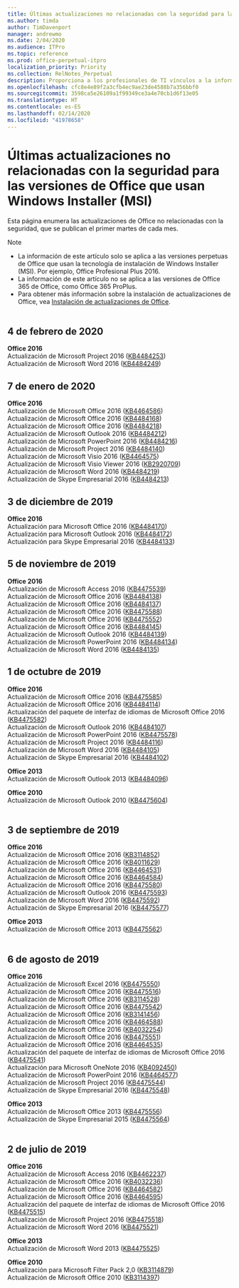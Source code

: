 ```yaml
---
title: Últimas actualizaciones no relacionadas con la seguridad para las versiones de Office que usan Windows Installer (MSI)
ms.author: timda
author: TimDavenport
manager: andrewmo
ms.date: 2/04/2020
ms.audience: ITPro
ms.topic: reference
ms.prod: office-perpetual-itpro
localization_priority: Priority
ms.collection: RelNotes_Perpetual
description: Proporciona a los profesionales de TI vínculos a la información de las últimas actualizaciones no relacionadas con la seguridad de las versiones perpetuas de Office 2016, Office 2013 y Office 2010.
ms.openlocfilehash: cfc8e4e89f2a3cfb4ec9ae23de4588b7a356bbf0
ms.sourcegitcommit: 3598ca5e26109a1f99349ce3a4e70cb1d6f13e05
ms.translationtype: HT
ms.contentlocale: es-ES
ms.lasthandoff: 02/14/2020
ms.locfileid: "41978658"
---
```

# <a name="latest-non-security-updates-for-versions-of-office-that-use-windows-installer-msi"></a>Últimas actualizaciones no relacionadas con la seguridad para las versiones de Office que usan Windows Installer (MSI)

Esta página enumera las actualizaciones de Office no relacionadas con la seguridad, que se publican el primer martes de cada mes.

> [!NOTE]
> - La información de este artículo solo se aplica a las versiones perpetuas de Office que usan la tecnología de instalación de Windows Installer (MSI). Por ejemplo, Office Profesional Plus 2016.
> - La información de este artículo no se aplica a las versiones de Office 365 de Office, como Office 365 ProPlus.
> - Para obtener más información sobre la instalación de actualizaciones de Office, vea [Instalación de actualizaciones de Office](https://support.office.com/article/2ab296f3-7f03-43a2-8e50-46de917611c5).
<br/><br/>

## <a name="february-4-2020"></a>4 de febrero de 2020

**Office 2016**<br/>
Actualización de Microsoft Project 2016 ([KB4484253](https://support.microsoft.com/help/4484253)) <br/>
Actualización de Microsoft Word 2016 ([KB4484249](https://support.microsoft.com/help/4484249)) <br/>

## <a name="january-7-2020"></a>7 de enero de 2020

**Office 2016**<br/>
Actualización de Microsoft Office 2016 ([KB4464586](https://support.microsoft.com/help/4464586)) <br/>
Actualización de Microsoft Office 2016 ([KB4484168](https://support.microsoft.com/help/4484168)) <br/>
Actualización de Microsoft Office 2016 ([KB4484218](https://support.microsoft.com/help/4484218)) <br/>
Actualización de Microsoft Outlook 2016 ([KB4484212](https://support.microsoft.com/help/4484212)) <br/>
Actualización de Microsoft PowerPoint 2016 ([KB4484216](https://support.microsoft.com/help/4484216)) <br/>
Actualización de Microsoft Project 2016 ([KB4484140](https://support.microsoft.com/help/4484140)) <br/>
Actualización de Microsoft Visio 2016 ([KB4464575](https://support.microsoft.com/help/4464575)) <br/>
Actualización de Microsoft Visio Viewer 2016 ([KB2920709](https://support.microsoft.com/help/2920709)) <br/>
Actualización de Microsoft Word 2016 ([KB4484219](https://support.microsoft.com/help/4484219)) <br/>
Actualización de Skype Empresarial 2016 ([KB4484213](https://support.microsoft.com/help/4484213)) <br/>


## <a name="december-3-2019"></a>3 de diciembre de 2019

**Office 2016**<br/>
Actualización para Microsoft Office 2016 ([KB4484170](https://support.microsoft.com/help/4484170)) <br/>
Actualización para Microsoft Outlook 2016 ([KB4484172](https://support.microsoft.com/help/4484172)) <br/>
Actualización para Skype Empresarial 2016 ([KB4484133](https://support.microsoft.com/help/4484133)) <br/>

## <a name="november-5-2019"></a>5 de noviembre de 2019

**Office 2016**<br/>
Actualización de Microsoft Access 2016 ([KB4475539](https://support.microsoft.com/help/4475539)) <br/>
Actualización de Microsoft Office 2016 ([KB4484138](https://support.microsoft.com/help/4484138)) <br/>
Actualización de Microsoft Office 2016 ([KB4484137](https://support.microsoft.com/help/4484137)) <br/>
Actualización de Microsoft Office 2016 ([KB4475588](https://support.microsoft.com/help/4475588)) <br/>
Actualización de Microsoft Office 2016 ([KB4475552](https://support.microsoft.com/help/4475552)) <br/>
Actualización de Microsoft Office 2016 ([KB4484145](https://support.microsoft.com/help/4484145)) <br/>
Actualización de Microsoft Outlook 2016 ([KB4484139](https://support.microsoft.com/help/4484139)) <br/>
Actualización de Microsoft PowerPoint 2016 ([KB4484134](https://support.microsoft.com/help/4484134)) <br/>
Actualización de Microsoft Word 2016 ([KB4484135](https://support.microsoft.com/help/4484135)) <br/>

## <a name="october-1-2019"></a>1 de octubre de 2019

**Office 2016**<br/>
Actualización de Microsoft Office 2016 ([KB4475585](https://support.microsoft.com/help/4475585)) <br/> Actualización de Microsoft Office 2016 ([KB4484114](https://support.microsoft.com/help/4484114)) <br/>
Actualización del paquete de interfaz de idiomas de Microsoft Office 2016 ([KB4475582](https://support.microsoft.com/help/4475582))<br/>
Actualización de Microsoft Outlook 2016 ([KB4484107](https://support.microsoft.com/help/4484107)) <br/>
Actualización de Microsoft PowerPoint 2016 ([KB4475578](https://support.microsoft.com/help/4475578)) <br/>
Actualización de Microsoft Project 2016 ([KB4484116](https://support.microsoft.com/help/4484116)) <br/>
Actualización de Microsoft Word 2016 ([KB4484105](https://support.microsoft.com/help/4484105)) <br/>
Actualización de Skype Empresarial 2016 ([KB4484102](https://support.microsoft.com/help/4484102)) <br/>

**Office 2013**<br/>
Actualización de Microsoft Outlook 2013 ([KB4484096](https://support.microsoft.com/help/4484096))<br/>

**Office 2010**<br/>
Actualización de Microsoft Outlook 2010 ([KB4475604](https://support.microsoft.com/help/4475604))<br/><br/>

## <a name="september-3-2019"></a>3 de septiembre de 2019

**Office 2016**<br/>
Actualización de Microsoft Office 2016 ([KB3114852](https://support.microsoft.com/help/3114852))<br/>
Actualización de Microsoft Office 2016 ([KB4011629](https://support.microsoft.com/help/4011629))<br/>
Actualización de Microsoft Office 2016 ([KB4464531](https://support.microsoft.com/help/4464531))<br/>
Actualización de Microsoft Office 2016 ([KB4464584](https://support.microsoft.com/help/4464584))<br/>
Actualización de Microsoft Office 2016 ([KB4475580](https://support.microsoft.com/help/4475580))<br/>
Actualización de Microsoft Outlook 2016 ([KB4475593](https://support.microsoft.com/help/4475593))<br/>
Actualización de Microsoft Word 2016 ([KB4475592](https://support.microsoft.com/help/4475592))<br/>
Actualización de Skype Empresarial 2016 ([KB4475577](https://support.microsoft.com/help/4475577))<br/>

**Office 2013**<br/>
Actualización de Microsoft Office 2013 ([KB4475562](https://support.microsoft.com/help/4475562))<br/><br/>



## <a name="august-6-2019"></a>6 de agosto de 2019

**Office 2016**<br/>
Actualización de Microsoft Excel 2016 ([KB4475550](https://support.microsoft.com/help/4475550))<br/>
Actualización de Microsoft Office 2016 ([KB4475516](https://support.microsoft.com/help/4475516))<br/>
Actualización de Microsoft Office 2016 ([KB3114528](https://support.microsoft.com/help/3114528))<br/>
Actualización de Microsoft Office 2016 ([KB4475542](https://support.microsoft.com/help/4475542))<br/>
Actualización de Microsoft Office 2016 ([KB3141456](https://support.microsoft.com/help/3141456))<br/>
Actualización de Microsoft Office 2016 ([KB4464588](https://support.microsoft.com/help/4464588))<br/>
Actualización de Microsoft Office 2016 ([KB4032254](https://support.microsoft.com/help/4032254))<br/>
Actualización de Microsoft Office 2016 ([KB4475551](https://support.microsoft.com/help/4475551))<br/>
Actualización de Microsoft Office 2016 ([KB4464535](https://support.microsoft.com/help/4464535))<br/>
Actualización del paquete de interfaz de idiomas de Microsoft Office 2016 ([KB4475541](https://support.microsoft.com/help/4475541))<br/>
Actualización para Microsoft OneNote 2016 ([KB4092450](https://support.microsoft.com/help/4092450))<br/>
Actualización de Microsoft PowerPoint 2016 ([KB4464577](https://support.microsoft.com/help/4464577))<br/>
Actualización de Microsoft Project 2016 ([KB4475544](https://support.microsoft.com/help/4475544))<br/>
Actualización de Skype Empresarial 2016 ([KB4475548](https://support.microsoft.com/help/4475548))<br/>

**Office 2013**<br/>
Actualización de Microsoft Office 2013 ([KB4475556](https://support.microsoft.com/help/4475556))<br/>
Actualización de Skype Empresarial 2015 ([KB4475564](https://support.microsoft.com/help/4475564))<br/><br/>



## <a name="july-2-2019"></a>2 de julio de 2019

**Office 2016**<br/>
Actualización de Microsoft Access 2016 ([KB4462237](https://support.microsoft.com/help/4462237))<br/>
Actualización de Microsoft Office 2016 ([KB4032236](https://support.microsoft.com/help/4032236))<br/>
Actualización de Microsoft Office 2016 ([KB4464582](https://support.microsoft.com/help/4464582))<br/>
Actualización de Microsoft Office 2016 ([KB4464595](https://support.microsoft.com/help/4464595))<br/>
Actualización del paquete de interfaz de idiomas de Microsoft Office 2016 ([KB4475515](https://support.microsoft.com/help/4475515))<br/>
Actualización de Microsoft Project 2016 ([KB4475518](https://support.microsoft.com/help/4475518))<br/>
Actualización de Microsoft Word 2016 ([KB4475521](https://support.microsoft.com/help/4475521))<br/>


**Office 2013**<br/>
Actualización de Microsoft Word 2013 ([KB4475525](https://support.microsoft.com/help/4475525))<br/>


**Office 2010**<br/>
Actualización para Microsoft Filter Pack 2,0 ([KB3114879](https://support.microsoft.com/help/3114879))<br/>Actualización de Microsoft Office 2010 ([KB3114397](https://support.microsoft.com/help/3114397))<br/><br/>

